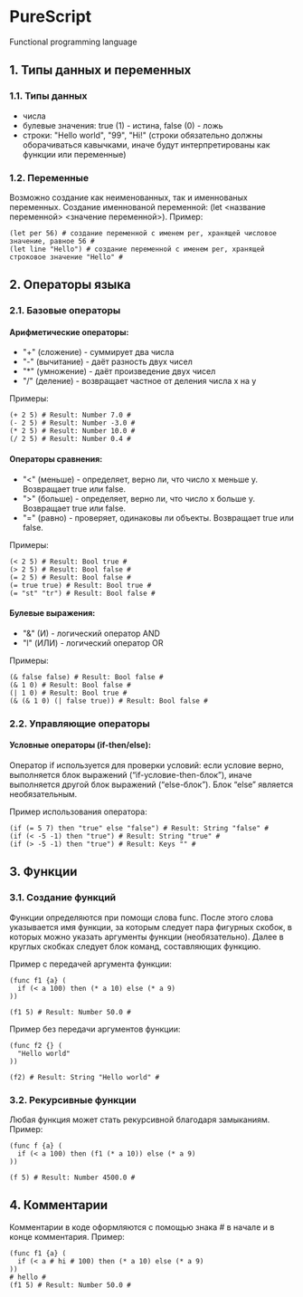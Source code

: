 # PureScript
Functional programming language

## 1. Типы данных и переменных
### 1.1. Типы данных
+ числа
+ булевые значения: true (1) - истина, false (0) - ложь
+ строки: "Hello world", "99", "Hi!" (строки обязательно должны оборачиваться кавычками, иначе будут интерпретированы как функции или переменные)

### 1.2. Переменные
Возможно создание как неименованных, так и именнованых переменных. Создание именнованой переменной: (let <название переменной> <значение переменной>). Пример: 
```
(let per 56) # создание переменной с именем per, хранящей числовое значение, равное 56 #
(let line "Hello") # создание переменной с именем per, хранящей строковое значение "Hello" #
```

## 2. Операторы языка
### 2.1. Базовые операторы
#### Арифметические операторы:
+ "+" (сложение) - суммирует два числа
+ "-" (вычитание) - даёт разность двух чисел
+ "*" (умножение) - даёт произведение двух чисел 
+ "/" (деление) - возвращает частное от деления числа x на y 

Примеры:
```
(+ 2 5) # Result: Number 7.0 #
(- 2 5) # Result: Number -3.0 #
(* 2 5) # Result: Number 10.0 #
(/ 2 5) # Result: Number 0.4 #
``` 
#### Операторы сравнения:
+ "<" (меньше) - определяет, верно ли, что число x меньше y. Возвращает true или false.
+ ">" (больше) - определяет, верно ли, что число x больше y. Возвращает true или false.
+ "=" (равно) - проверяет, одинаковы ли объекты. Возвращает true или false.

Примеры:
```
(< 2 5) # Result: Bool true #
(> 2 5) # Result: Bool false #
(= 2 5) # Result: Bool false #
(= true true) # Result: Bool true #
(= "st" "tr") # Result: Bool false #
``` 
#### Булевые выражения:
+ "&" (И) - логический оператор AND 
+ "l" (ИЛИ) - логический оператор OR

Примеры:
```
(& false false) # Result: Bool false #
(& 1 0) # Result: Bool false #
(| 1 0) # Result: Bool true #
(& (& 1 0) (| false true)) # Result: Bool false #
```

### 2.2. Управляющие операторы
#### Условные операторы (if-then/else):
Оператор if используется для проверки условий: если условие верно, выполняется блок выражений (“if-условие-then-блок”), иначе выполняется другой блок выражений (“else-блок”). Блок “else” является необязательным.

Пример использования оператора:
```
(if (= 5 7) then "true" else "false") # Result: String "false" #
(if (< -5 -1) then "true") # Result: String "true" #
(if (> -5 -1) then "true") # Result: Keys "" #
```

## 3. Функции
### 3.1. Создание функций
Функции определяются при помощи слова func. После этого слова указывается имя функции, за которым следует пара фигурных скобок, в которых можно указать аргументы функции (необязательно). Далее в круглых скобках следует блок команд, составляющих функцию. 

Пример с передачей аргумента функции:
```
(func f1 {a} (
  if (< a 100) then (* a 10) else (* a 9)
))

(f1 5) # Result: Number 50.0 #
```
Пример без передачи аргументов функции:
```
(func f2 {} (
  "Hello world"
))

(f2) # Result: String "Hello world" #
```
### 3.2. Рекурсивные функции
Любая функция может стать рекурсивной благодаря замыканиям. Пример:
```
(func f {a} (
  if (< a 100) then (f1 (* a 10)) else (* a 9)
))

(f 5) # Result: Number 4500.0 #
```

## 4. Комментарии
Комментарии в коде оформляются с помощью знака # в начале и в конце комментария. Пример: 
```
(func f1 {a} ( 
  if (< a # hi # 100) then (* a 10) else (* a 9) 
))
# hello #
(f1 5) # Result: Number 50.0 #
```
